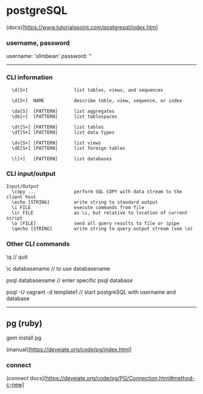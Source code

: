 postgreSQL
==========

(docs)[https://www.tutorialspoint.com/postgresql/index.htm]


### username, password

username: 'slimbean'
password: ''


---



### CLI information

```
  \d[S+]                 list tables, views, and sequences

  \d[S+]  NAME           describe table, view, sequence, or index

  \da[S]  [PATTERN]      list aggregates
  \db[+]  [PATTERN]      list tablespaces

  \dt[S+] [PATTERN]      list tables
  \dT[S+] [PATTERN]      list data types

  \dv[S+] [PATTERN]      list views
  \dE[S+] [PATTERN]      list foreign tables

  \l[+]   [PATTERN]      list databases

```

### CLI input/output

```
Input/Output
  \copy ...              perform SQL COPY with data stream to the client host
  \echo [STRING]         write string to standard output
  \i FILE                execute commands from file
  \ir FILE               as \i, but relative to location of current script
  \o [FILE]              send all query results to file or |pipe
  \qecho [STRING]        write string to query output stream (see \o)
  ```

### Other CLI commands

\q // quit

\c databasename // to use databasename

psql databasename // enter specific psql database

psql -U vagrant -d template1 // start postgreSQL with username and database





----------


pg (ruby)
---------

gem install pg

(manual)[https://deveiate.org/code/pg/index.html]

### connect

(connect docs)[https://deveiate.org/code/pg/PG/Connection.html#method-c-new]








































